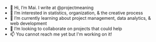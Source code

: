 - 👋 Hi, I’m Mai. I write at @projectmeaning
- 👀 I’m interested in statistics, organization, & the creative process
- 🌱 I’m currently learning about project management, data analytics, & web development
- 💞️ I’m looking to collaborate on projects that could help 
- 📫 You cannot reach me yet but I'm working on it!

<!---
projectmeaning/projectmeaning is a ✨ special ✨ repository because its `README.md` (this file) appears on your GitHub profile.
You can click the Preview link to take a look at your changes.
--->
